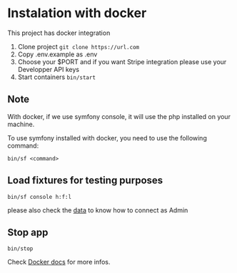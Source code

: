 # Instalation with docker

This project has docker integration

1. Clone project `git clone https://url.com`
2. Copy .env.example as .env
3. Choose your $PORT and if you want Stripe integration please use your Developper API keys
4. Start containers `bin/start`

## Note

With docker, if we use symfony console, it will use the php installed on your machine.

To use symfony installed with docker, you need to use the following command:

```
bin/sf <command>
```

## Load fixtures for testing purposes

```
bin/sf console h:f:l
```
please also check the [data](../fixtures/data.yml) to know how to connect as Admin

## Stop app

```
bin/stop
```

Check [Docker docs](./note-docker.md) for more infos.